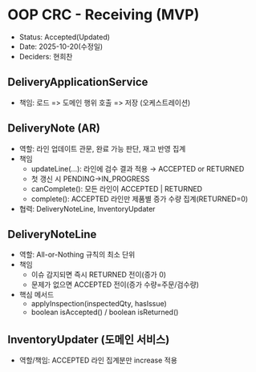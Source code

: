 # OOP CRC - Receiving (MVP)

- Status: Accepted(Updated)
- Date: 2025-10-20(수정일)
- Deciders: 현희찬

## DeliveryApplicationService

- 책임: 로드 => 도메인 행위 호출 => 저장 (오케스트레이션)


## DeliveryNote (AR)

- 역할: 라인 업데이트 관문, 완료 가능 판단, 재고 반영 집계
- 책임
    - updateLine(...): 라인에 검수 결과 적용 → ACCEPTED or RETURNED
    - 첫 갱신 시 PENDING→IN_PROGRESS
    - canComplete(): 모든 라인이 ACCEPTED | RETURNED
    - complete(): ACCEPTED 라인만 제품별 증가 수량 집계(RETURNED=0)
- 협력: DeliveryNoteLine, InventoryUpdater

## DeliveryNoteLine

- 역할: All-or-Nothing 규칙의 최소 단위
- 책임
    - 이슈 감지되면 즉시 RETURNED 전이(증가 0)
    - 문제가 없으면 ACCEPTED 전이(증가 수량=주문/검수량)
- 핵심 메서드
    - applyInspection(inspectedQty, hasIssue)
    - boolean isAccepted() / boolean isReturned()

## InventoryUpdater (도메인 서비스)

- 역할/책임: ACCEPTED 라인 집계분만 increase 적용

